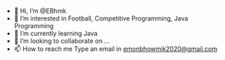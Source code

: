- 👋 Hi, I’m @EBhmk
- 👀 I’m interested in Football, Competitive Programming, Java Programming
- 🌱 I’m currently learning Java 
- 💞️ I’m looking to collaborate on ...
- 📫 How to reach me Type an email in emonbhowmik2020@gmail.com

<!---
EBhmk/EBhmk is a ✨ special ✨ repository because its `README.md` (this file) appears on your GitHub profile.
You can click the Preview link to take a look at your changes.
--->
